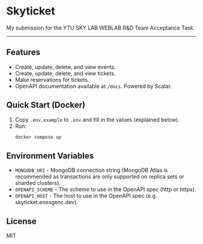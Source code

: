 # Skyticket
My submission for the YTU SKY LAB WEBLAB R&D Team Acceptance Task.

---

## Features
- Create, update, delete, and view events.
- Create, update, delete, and view tickets.
- Make reservations for tickets.
- OpenAPI documentation available at `/docs`. Powered by Scalar.

## Quick Start (Docker)
1. Copy `.env.example` to `.env` and fill in the values (explained below).
2. Run:
   ```sh
   docker compose up
   ```
   
## Environment Variables
- `MONGODB_URI` - MongoDB connection string (MongoDB Atlas is recommended as transactions are only supported on replica sets or sharded clusters).
- `OPENAPI_SCHEME` - The scheme to use in the OpenAPI spec (http or https).
- `OPENAPI_HOST` - The host to use in the OpenAPI spec (e.g. skyticket.enesgenc.dev).

## License
MIT

